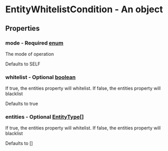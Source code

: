 

# EntityWhitelistCondition - An object



## Properties



### mode - Required [enum](enum)



 The mode of operation



Defaults to SELF



### whitelist - Optional [boolean](boolean)



 If true, the entities property will whitelist. If false, the entities property will blacklist



Defaults to true



### entities - Optional [EntityType[]](EntityType[])



 If true, the entities property will whitelist. If false, the entities property will blacklist



Defaults to []

